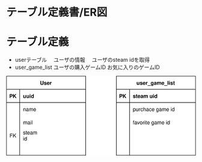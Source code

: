 # テーブル定義書/ER図

# テーブル定義
- userテーブル
　ユーザの情報
　ユーザのsteam idを取得
- user_game_list
 ユーザの購入ゲームID
 お気に入りのゲームID
 


![](ER.svg)
